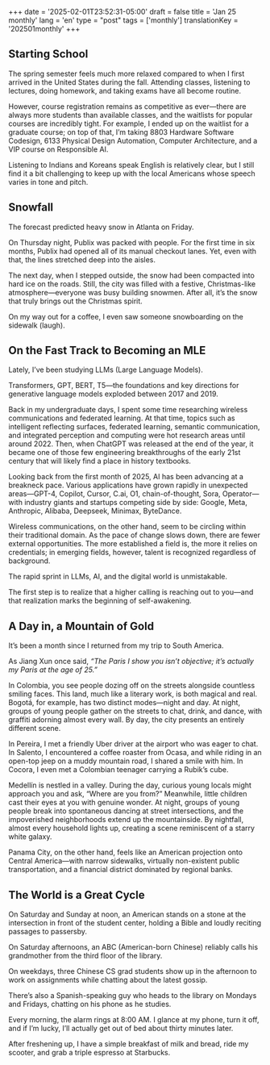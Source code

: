 +++
date = '2025-02-01T23:52:31-05:00'
draft = false
title = 'Jan 25 monthly'
lang = 'en'
type = "post"
tags = ['monthly']
translationKey = '202501monthly'
+++

## Starting School

The spring semester feels much more relaxed compared to when I first arrived in the United States during the fall. Attending classes, listening to lectures, doing homework, and taking exams have all become routine.

However, course registration remains as competitive as ever—there are always more students than available classes, and the waitlists for popular courses are incredibly tight. For example, I ended up on the waitlist for a graduate course; on top of that, I’m taking 8803 Hardware Software Codesign, 6133 Physical Design Automation, Computer Architecture, and a VIP course on Responsible AI.

Listening to Indians and Koreans speak English is relatively clear, but I still find it a bit challenging to keep up with the local Americans whose speech varies in tone and pitch.

## Snowfall

The forecast predicted heavy snow in Atlanta on Friday.

On Thursday night, Publix was packed with people. For the first time in six months, Publix had opened all of its manual checkout lanes. Yet, even with that, the lines stretched deep into the aisles.

The next day, when I stepped outside, the snow had been compacted into hard ice on the roads. Still, the city was filled with a festive, Christmas-like atmosphere—everyone was busy building snowmen. After all, it’s the snow that truly brings out the Christmas spirit.

On my way out for a coffee, I even saw someone snowboarding on the sidewalk (laugh).

## On the Fast Track to Becoming an MLE

Lately, I’ve been studying LLMs (Large Language Models).

Transformers, GPT, BERT, T5—the foundations and key directions for generative language models exploded between 2017 and 2019.

Back in my undergraduate days, I spent some time researching wireless communications and federated learning. At that time, topics such as intelligent reflecting surfaces, federated learning, semantic communication, and integrated perception and computing were hot research areas until around 2022. Then, when ChatGPT was released at the end of the year, it became one of those few engineering breakthroughs of the early 21st century that will likely find a place in history textbooks.

Looking back from the first month of 2025, AI has been advancing at a breakneck pace. Various applications have grown rapidly in unexpected areas—GPT-4, Copilot, Cursor, C.ai, O1, chain-of-thought, Sora, Operator—with industry giants and startups competing side by side: Google, Meta, Anthropic, Alibaba, Deepseek, Minimax, ByteDance.

Wireless communications, on the other hand, seem to be circling within their traditional domain. As the pace of change slows down, there are fewer external opportunities. The more established a field is, the more it relies on credentials; in emerging fields, however, talent is recognized regardless of background.

The rapid sprint in LLMs, AI, and the digital world is unmistakable.

The first step is to realize that a higher calling is reaching out to you—and that realization marks the beginning of self-awakening.

## A Day in, a Mountain of Gold

It’s been a month since I returned from my trip to South America.

As Jiang Xun once said, *“The Paris I show you isn’t objective; it’s actually my Paris at the age of 25.”*

In Colombia, you see people dozing off on the streets alongside countless smiling faces. This land, much like a literary work, is both magical and real. Bogotá, for example, has two distinct modes—night and day. At night, groups of young people gather on the streets to chat, drink, and dance, with graffiti adorning almost every wall. By day, the city presents an entirely different scene.

In Pereira, I met a friendly Uber driver at the airport who was eager to chat. In Salento, I encountered a coffee roaster from Ocasa, and while riding in an open-top jeep on a muddy mountain road, I shared a smile with him. In Cocora, I even met a Colombian teenager carrying a Rubik’s cube.

Medellín is nestled in a valley. During the day, curious young locals might approach you and ask, “Where are you from?” Meanwhile, little children cast their eyes at you with genuine wonder. At night, groups of young people break into spontaneous dancing at street intersections, and the impoverished neighborhoods extend up the mountainside. By nightfall, almost every household lights up, creating a scene reminiscent of a starry white galaxy.

Panama City, on the other hand, feels like an American projection onto Central America—with narrow sidewalks, virtually non-existent public transportation, and a financial district dominated by regional banks.

## The World is a Great Cycle

On Saturday and Sunday at noon, an American stands on a stone at the intersection in front of the student center, holding a Bible and loudly reciting passages to passersby.

On Saturday afternoons, an ABC (American-born Chinese) reliably calls his grandmother from the third floor of the library.

On weekdays, three Chinese CS grad students show up in the afternoon to work on assignments while chatting about the latest gossip.

There’s also a Spanish-speaking guy who heads to the library on Mondays and Fridays, chatting on his phone as he studies.

Every morning, the alarm rings at 8:00 AM. I glance at my phone, turn it off, and if I’m lucky, I’ll actually get out of bed about thirty minutes later.

After freshening up, I have a simple breakfast of milk and bread, ride my scooter, and grab a triple espresso at Starbucks.
